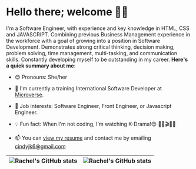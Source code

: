 # Hello there; welcome 👋🏾

I'm a Software Engineer, with experience and key knowledge in HTML, CSS and JAVASCRIPT.  Combining previous Business Management experience in the workforce with a goal of growing into a position in Software Development.  Demonstrates strong critical thinking, decision making, problem solving, time management, multi-tasking, and communication skills. Constantly developing myself to be outstanding in my career. 
**Here's a quick summary about me**:

- 😊 Pronouns: She/her 
- 🌱 I'm currently a training International Software Developer at [Microverse](https://www.microverse.org/gclid=CjwKCAiAv9ucBhBXEiwA6N8nYF1ek2YLu_oJwcm8deytCMgQZaRPb8Gr4PMtrxXRv49nRy7mnvrwUxoCJw4QAvD_BwE).

- 💼 Job interests: Software Engineer, Front Engineer, or Javascript Engineer.
- 💡 Fun fact: When I'm not coding, I'm watching K-Drama!😊 🍿🍿🎬🍿🍿
- 📫 You can [view my resume](https://drive.google.com/file/d/1aykE4ccrbkjCvtcD9HGUcccHIEND0a9g/view?usp=sharing) and contact me by emailing cindyjk6@gmail.com


| <img align="center" src="https://github-readme-stats.vercel.app/api?username=rachelwebdev&show_icons=true&include_all_commits=true&hide_border=true" alt="Rachel's GitHub stats" /> | <img align="center" src="https://github-readme-stats.vercel.app/api/top-langs/?username=rachelwebdev&langs_count=8&layout=compact&hide_border=true" alt="Rachel's GitHub stats" /> |
| ------------- | ------------- |
